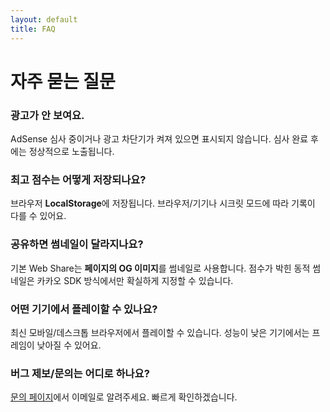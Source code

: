 ```yaml
---
layout: default
title: FAQ
---
```


# 자주 묻는 질문

### 광고가 안 보여요.

AdSense 심사 중이거나 광고 차단기가 켜져 있으면 표시되지 않습니다. 심사 완료 후에는 정상적으로 노출됩니다.

### 최고 점수는 어떻게 저장되나요?

브라우저 **LocalStorage**에 저장됩니다. 브라우저/기기나 시크릿 모드에 따라 기록이 다를 수 있어요.

### 공유하면 썸네일이 달라지나요?

기본 Web Share는 **페이지의 OG 이미지**를 썸네일로 사용합니다. 점수가 박힌 동적 썸네일은 카카오 SDK 방식에서만 확실하게 지정할 수 있습니다.

### 어떤 기기에서 플레이할 수 있나요?

최신 모바일/데스크톱 브라우저에서 플레이할 수 있습니다. 성능이 낮은 기기에서는 프레임이 낮아질 수 있어요.

### 버그 제보/문의는 어디로 하나요?

[문의 페이지](/contact/)에서 이메일로 알려주세요. 빠르게 확인하겠습니다.
